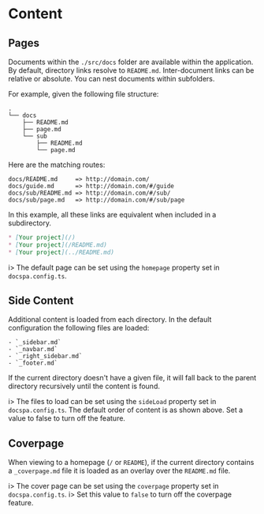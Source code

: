 # Content

## Pages

Documents within the `./src/docs` folder are available within the application. By default, directory links resolve to `README.md`.  Inter-document links can be relative or absolute. You can nest documents within subfolders.

For example, given the following file structure:

```
.
└── docs
    ├── README.md
    ├── page.md
    └── sub
        ├── README.md
        └── page.md
```

Here are the matching routes:

```
docs/README.md     => http://domain.com/
docs/guide.md      => http://domain.com/#/guide
docs/sub/README.md => http://domain.com/#/sub/
docs/sub/page.md   => http://domain.com/#/sub/page
```

In this example, all these links are equivalent when included in a subdirectory.

```markdown
* [Your project](/)
* [Your project](/README.md)
* [Your project](../README.md)
```

i> The default page can be set using the `homepage` property set in `docspa.config.ts`.

## Side Content

Additional content is loaded from each directory. In the default configuration the following files are loaded:

    - `_sidebar.md`
    - `_navbar.md`
    - `_right_sidebar.md`
    - `_footer.md`

If the current directory doesn't have a given file, it will fall back to the parent directory recursively until the content is found.

i> The files to load can be set using the `sideLoad` property set in `docspa.config.ts`.  The default order of content is as shown above. Set a value to false to turn off the feature.

## Coverpage

When viewing to a homepage (`/` or `README`), if the current directory contains a `_coverpage.md` file it is loaded as an overlay over the `README.md` file.

i> The cover page can be set using the `coverpage` property set in `docspa.config.ts`.
i> Set this value to `false` to turn off the coverpage feature.
